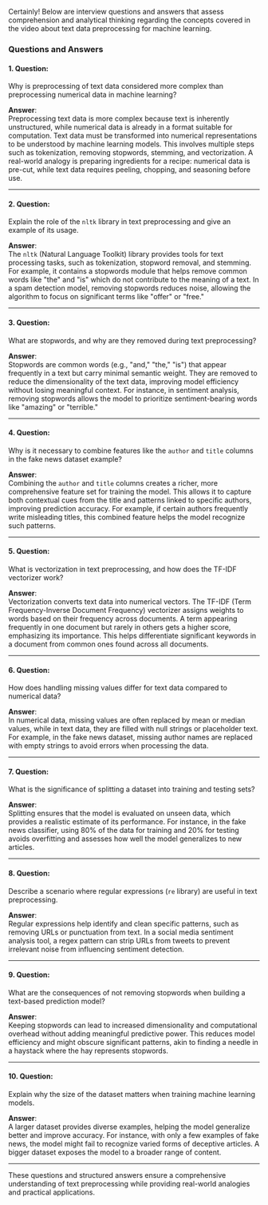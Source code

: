 Certainly! Below are interview questions and answers that assess comprehension and analytical thinking regarding the concepts covered in the video about text data preprocessing for machine learning.

### Questions and Answers

#### 1. **Question**:  
   Why is preprocessing of text data considered more complex than preprocessing numerical data in machine learning?

   **Answer**:  
   Preprocessing text data is more complex because text is inherently unstructured, while numerical data is already in a format suitable for computation. Text data must be transformed into numerical representations to be understood by machine learning models. This involves multiple steps such as tokenization, removing stopwords, stemming, and vectorization. A real-world analogy is preparing ingredients for a recipe: numerical data is pre-cut, while text data requires peeling, chopping, and seasoning before use.

---

#### 2. **Question**:  
   Explain the role of the `nltk` library in text preprocessing and give an example of its usage.

   **Answer**:  
   The `nltk` (Natural Language Toolkit) library provides tools for text processing tasks, such as tokenization, stopword removal, and stemming. For example, it contains a stopwords module that helps remove common words like "the" and "is" which do not contribute to the meaning of a text. In a spam detection model, removing stopwords reduces noise, allowing the algorithm to focus on significant terms like "offer" or "free."

---

#### 3. **Question**:  
   What are stopwords, and why are they removed during text preprocessing?

   **Answer**:  
   Stopwords are common words (e.g., "and," "the," "is") that appear frequently in a text but carry minimal semantic weight. They are removed to reduce the dimensionality of the text data, improving model efficiency without losing meaningful context. For instance, in sentiment analysis, removing stopwords allows the model to prioritize sentiment-bearing words like "amazing" or "terrible."

---

#### 4. **Question**:  
   Why is it necessary to combine features like the `author` and `title` columns in the fake news dataset example?

   **Answer**:  
   Combining the `author` and `title` columns creates a richer, more comprehensive feature set for training the model. This allows it to capture both contextual cues from the title and patterns linked to specific authors, improving prediction accuracy. For example, if certain authors frequently write misleading titles, this combined feature helps the model recognize such patterns.

---

#### 5. **Question**:  
   What is vectorization in text preprocessing, and how does the TF-IDF vectorizer work?

   **Answer**:  
   Vectorization converts text data into numerical vectors. The TF-IDF (Term Frequency-Inverse Document Frequency) vectorizer assigns weights to words based on their frequency across documents. A term appearing frequently in one document but rarely in others gets a higher score, emphasizing its importance. This helps differentiate significant keywords in a document from common ones found across all documents.

---

#### 6. **Question**:  
   How does handling missing values differ for text data compared to numerical data?

   **Answer**:  
   In numerical data, missing values are often replaced by mean or median values, while in text data, they are filled with null strings or placeholder text. For example, in the fake news dataset, missing author names are replaced with empty strings to avoid errors when processing the data.

---

#### 7. **Question**:  
   What is the significance of splitting a dataset into training and testing sets?

   **Answer**:  
   Splitting ensures that the model is evaluated on unseen data, which provides a realistic estimate of its performance. For instance, in the fake news classifier, using 80% of the data for training and 20% for testing avoids overfitting and assesses how well the model generalizes to new articles.

---

#### 8. **Question**:  
   Describe a scenario where regular expressions (`re` library) are useful in text preprocessing.

   **Answer**:  
   Regular expressions help identify and clean specific patterns, such as removing URLs or punctuation from text. In a social media sentiment analysis tool, a regex pattern can strip URLs from tweets to prevent irrelevant noise from influencing sentiment detection.

---

#### 9. **Question**:  
   What are the consequences of not removing stopwords when building a text-based prediction model?

   **Answer**:  
   Keeping stopwords can lead to increased dimensionality and computational overhead without adding meaningful predictive power. This reduces model efficiency and might obscure significant patterns, akin to finding a needle in a haystack where the hay represents stopwords.

---

#### 10. **Question**:  
   Explain why the size of the dataset matters when training machine learning models.

   **Answer**:  
   A larger dataset provides diverse examples, helping the model generalize better and improve accuracy. For instance, with only a few examples of fake news, the model might fail to recognize varied forms of deceptive articles. A bigger dataset exposes the model to a broader range of content.

---

These questions and structured answers ensure a comprehensive understanding of text preprocessing while providing real-world analogies and practical applications.
